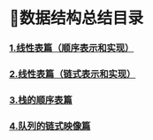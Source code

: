# :circus_tent:数据结构总结目录
### [1.线性表篇（顺序表示和实现）](https://github.com/Lhnhn/Data_structure/blob/master/Linear_table_1.md)<br>
### [2.线性表篇（链式表示和实现）](https://github.com/Lhnhn/Data_structure/blob/master/Chain_list.md)<br>
### [3.栈的顺序表篇](https://github.com/Lhnhn/Data_structure/blob/master/Stack.md)<br>
### [4.队列的链式映像篇](https://github.com/Lhnhn/Data_structure/blob/master/queue.md)<br>
